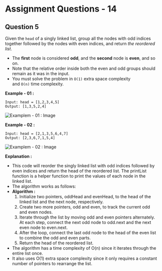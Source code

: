 # **Assignment Questions - 14**

## **Question 5**

Given the `head` of a singly linked list, group all the nodes with odd indices together followed by the nodes with even indices, and return *the reordered list*.
- The **first** node is considered **odd**, and the **second** node is **even**, and so on.
- Note that the relative order inside both the even and odd groups should remain as it was in the input.
- You must solve the problem in `O(1)` extra space complexity and `O(n)` time complexity.

**Example - 01 :**
```
Input: head = [1,2,3,4,5]
Output: [1,3,5,2,4]
```

![Examplem - 01 : Image](https://assets.leetcode.com/uploads/2021/03/10/oddeven-linked-list.jpg)

**Example - 02 :**
```
Input: head = [2,1,3,5,6,4,7]
Output: [2,3,6,7,1,5,4]
```

![Examplem - 02 : Image](https://assets.leetcode.com/uploads/2021/03/10/oddeven2-linked-list.jpg)


**Explanation :**
- This code will reorder the singly linked list with odd indices followed by even indices and return the head of the reordered list. The printList function is a helper function to print the values of each node in the linked list.
- The algorithm works as follows:
- **Algorithm :**
    1. Initialize two pointers, oddHead and evenHead, to the head of the linked list and the next node, respectively.
    2. Create two more pointers, odd and even, to track the current odd and even nodes.
    3. Iterate through the list by moving odd and even pointers alternately. At each step, connect the next odd node to odd.next and the next even node to even.next.
    4. After the loop, connect the last odd node to the head of the even list to combine the odd and even parts.
    5. Return the head of the reordered list.
- The algorithm has a time complexity of O(n) since it iterates through the entire list once. 
- It also uses O(1) extra space complexity since it only requires a constant number of pointers to rearrange the list.
